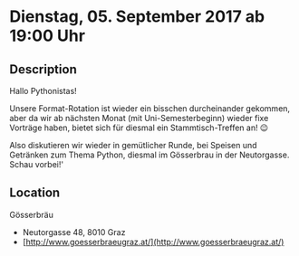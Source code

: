 # Dienstag, 05. September 2017 ab 19:00 Uhr

## Description

Hallo Pythonistas!

Unsere Format-Rotation ist wieder ein bisschen durcheinander gekommen, aber da wir ab nächsten Monat (mit Uni-Semesterbeginn) wieder fixe Vorträge haben, bietet sich für diesmal ein Stammtisch-Treffen an! 😉

Also diskutieren wir wieder in gemütlicher Runde, bei Speisen und Getränken zum Thema Python, diesmal im Gösserbrau in der Neutorgasse. Schau vorbei!'

## Location

Gösserbräu

- Neutorgasse 48, 8010 Graz
- [http://www.goesserbraeugraz.at/](http://www.goesserbraeugraz.at/)
